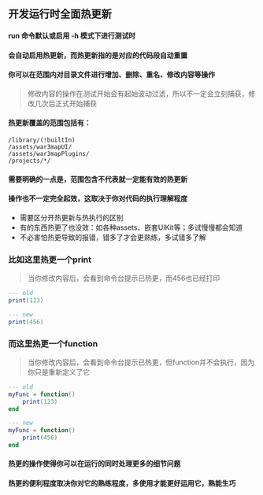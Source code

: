 ## 开发运行时全面热更新

#### run 命令默认或启用 -h 模式下进行测试时

#### 会自动启用热更新，而热更新指的是对应的代码段自动重置

#### 你可以在范围内对目录文件进行增加、删除、重名、修改内容等操作

> 修改内容的操作在测试开始会有起始波动过滤，所以不一定会立刻捕获，修改几次后正式开始捕获

#### 热更新覆盖的范围包括有：

```text
/library/(!builtIn)
/assets/war3mapUI/
/assets/war3mapPlugins/
/projects/*/
```

#### 需要明确的一点是，范围包含不代表就一定能有效的热更新

#### 操作也不一定完全起效，这取决于你对代码的执行理解程度

* 需要区分开热更新与热执行的区别
* 有的东西热更了也没效：如各种assets、嵌套UIKit等；多试慢慢都会知道
* 不必害怕热更导致的报错，错多了才会更熟练，多试错多了解

### 比如这里热更一个print

> 当你修改内容后，会看到命令台提示已热更，而456也已经打印

```lua
--- old
print(123)

--- new
print(456)
```

### 而这里热更一个function

> 当你修改内容后，会看到命令台提示已热更，但function并不会执行，因为你只是重新定义了它

```lua
--- old
myFunc = function()
    print(123)
end

--- new
myFunc = function()
    print(456)
end
```

#### 热更的操作使得你可以在运行的同时处理更多的细节问题

#### 热更的便利程度取决你对它的熟练程度，多使用才能更好运用它，熟能生巧

